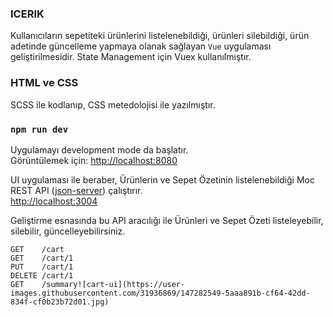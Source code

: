 ### ICERIK

Kullanıcıların sepetiteki ürünlerini listelenebildiği, ürünleri silebildiği, ürün adetinde güncelleme yapmaya olanak sağlayan `Vue` uygulaması geliştirilmesidir.
State Management için Vuex kullanılmıştır.

### HTML ve CSS

SCSS ile kodlanıp, CSS metedolojisi ile yazılmıştır.

### `npm run dev`

Uygulamayı development mode da başlatır.<br>
Görüntülemek için: [http://localhost:8080](http://localhost:8080)

UI uygulaması ile beraber, Ürünlerin ve Sepet Özetinin listelenebildiği Moc REST API ([json-server](https://github.com/typicode/json-server)) çalıştırır. <br>
[http://localhost:3004](http://localhost:3004)

Geliştirme esnasında bu API aracılığı ile Ürünleri ve Sepet Özeti listeleyebilir, silebilir, güncelleyebilirsiniz.

```
GET    /cart
GET    /cart/1
PUT    /cart/1
DELETE /cart/1
GET    /summary![cart-ui](https://user-images.githubusercontent.com/31936869/147282549-5aaa891b-cf64-42dd-834f-cf0b23b72d01.jpg)

```
